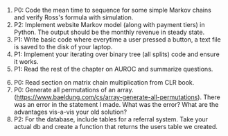 1. P0: Code the mean time to sequence for some simple Markov chains and verify Ross's formula with simulation.
2. P2: Implement website Markov model (along with payment tiers) in Python. The output should be the monthly revenue in steady state.
3. P1: Write basic code where everytime a user pressed a button, a text file is saved to the disk of your laptop.
4. P1: Implement your iterating over binary tree (all splits) code and ensure it works.
5. P1: Read the rest of the chapter on AUROC and summarize questions.
6) P0: Read section on matrix chain multiplication from CLR book.
7) P0: Generate all permutations of an array. (https://www.baeldung.com/cs/array-generate-all-permutations). There was an error in the statement I made. What was the error? What are the advantages vis-a-vis your old solution?
8) P2: For the database, include tables for a referral system. Take your actual db and create a function that returns the users table we created.